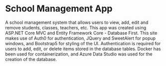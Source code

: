 # School Management App
A school management system that allows users to view, add, edit and remove students, classes, teachers, etc. This app was created using ASP.NET Core MVC and Entity Framework Core - Database First. This site makes use of Auth0 for authentication, JQuery and SweetAlert for popup windows, and Bootstrap5 for styling of the UI. Authentication is required for users to add, edit, or delete items stored in the database tables. Docker has been used for containerization, and Azure Data Studio was used for the creation of the database.
